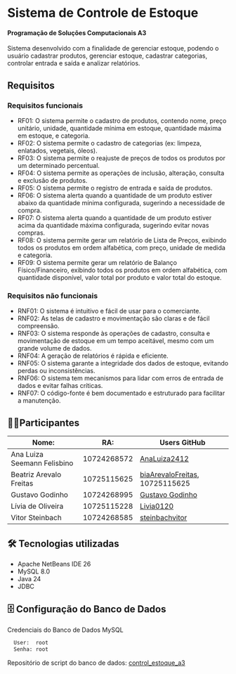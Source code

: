 
# Sistema de Controle de Estoque
#### Programação de Soluções Computacionais A3
Sistema desenvolvido com a finalidade de gerenciar estoque, podendo o usuário cadastrar produtos, gerenciar estoque, cadastrar categorias, controlar entrada e saída e analizar relatórios.

## Requisitos

### Requisitos funcionais 
- RF01: O sistema permite o cadastro de produtos, contendo nome, preço unitário, unidade, quantidade mínima em estoque, quantidade máxima em estoque, e categoria.
- RF02: O sistema permite o cadastro de categorias (ex: limpeza, enlatados, vegetais, óleos).
- RF03: O sistema permite o reajuste de preços de todos os produtos por um determinado percentual.
- RF04: O sistema permite as operações de inclusão, alteração, consulta e exclusão de produtos.
- RF05: O sistema permite o registro de entrada e saída de produtos.
- RF06: O sistema alerta quando a quantidade de um produto estiver abaixo da quantidade mínima configurada, sugerindo a necessidade de compra.
- RF07: O sistema alerta quando a quantidade de um produto estiver acima da quantidade máxima configurada, sugerindo evitar novas compras.
- RF08: O sistema permite gerar um relatório de Lista de Preços, exibindo todos os produtos em ordem alfabética, com preço, unidade de medida e categoria.
- RF09: O sistema permite gerar um relatório de Balanço Físico/Financeiro, exibindo todos os produtos em ordem alfabética, com quantidade disponível, valor total por produto e valor total do estoque.

### Requisitos não funcionais
- RNF01: O sistema é intuitivo e fácil de usar para o comerciante.
- RNF02: As telas de cadastro e movimentação são claras e de fácil compreensão.
- RNF03: O sistema responde às operações de cadastro, consulta e movimentação de estoque em um tempo aceitável, mesmo com um grande volume de dados.
- RNF04: A geração de relatórios é rápida e eficiente.
- RNF05: O sistema garante a integridade dos dados de estoque, evitando perdas ou inconsistências.
- RNF06: O sistema tem mecanismos para lidar com erros de entrada de dados e evitar falhas críticas.
- RNF07: O código-fonte é bem documentado e estruturado para facilitar a manutenção.

## 👨‍💻Participantes

| Nome:                         | RA:         |  Users GitHub
|-------------------------------|-------------|-----------------------------------------
| Ana Luiza Seemann Felisbino   | 10724268572 | [AnaLuiza2412](https://github.com/AnaLuiza2412)  
| Beatriz Arevalo Freitas       | 10725115625 | [biaArevaloFreitas](https://github.com/biaArevaloFreitas), 10725115625
| Gustavo Godinho               | 10724268995 | [Gustavo Godinho](https://github.com/gustavo-godinho) 
| Lívia de Oliveira             | 10725115228 | [Livia0120](https://github.com/Livia0120)   
| Vitor Steinbach               | 10724268585 | [steinbachvitor](https://github.com/steinbachvitor) 



     
## 🛠 Tecnologias utilizadas
- Apache NetBeans IDE 26
- MySQL 8.0
- Java 24
- JDBC 

## 🗄️ Configuração do Banco de Dados
Credenciais do Banco de Dados MySQL
```bash
  User:  root
  Senha: root
```
Repositório de script do banco de dados: 
[control_estoque_a3](https://github.com/Livia0120/controle_de_estoque/blob/main/controle_estoque_a3-.sql)
